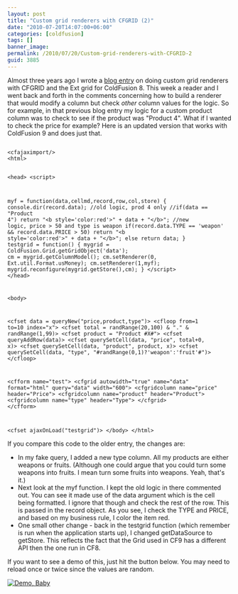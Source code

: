 ```yaml
---
layout: post
title: "Custom grid renderers with CFGRID (2)"
date: "2010-07-20T14:07:00+06:00"
categories: [coldfusion]
tags: []
banner_image: 
permalink: /2010/07/20/Custom-grid-renderers-with-CFGRID-2
guid: 3885
---
```


Almost three years ago I wrote a <a href="http://www.raymondcamden.com/index.cfm/2007/8/20/Custom-grid-renderers-with-CFGRID">blog entry</a> on doing custom grid renderers with CFGRID and the Ext grid for ColdFusion 8. This week a reader and I went back and forth in the comments concerning how to build a renderer that would modify a column but check <i>other</i> column values for the logic. So for example, in that previous blog entry my logic for a custom product column was to check to see if the product was "Product 4". What if I wanted to check the price for example? Here is an updated version that works with ColdFusion 9 and does just that.
<p>
<!--more-->
<p>
<code>
&lt;cfajaximport/&gt;
&lt;html&gt;

&lt;head&gt;
&lt;script&gt;
		
myf = function(data,cellmd,record,row,col,store) {
	console.dir(record.data);
	//old logic, prod 4 only
	//if(data == "Product 4") return "&lt;b style='color:red'&gt;" + data + "&lt;/b&gt;";
	//new logic, price &gt; 50 and type is weapon
	if(record.data.TYPE == 'weapon' && record.data.PRICE &gt; 50) return "&lt;b style='color:red'&gt;" + data + "&lt;/b&gt;";
	else return data;
}
testgrid = function() {
	mygrid = ColdFusion.Grid.getGridObject('data');
	cm = mygrid.getColumnModel();
	cm.setRenderer(0, Ext.util.Format.usMoney);
	cm.setRenderer(1,myf);
	mygrid.reconfigure(mygrid.getStore(),cm);
}
&lt;/script&gt;
&lt;/head&gt;

&lt;body&gt;

&lt;cfset data = queryNew("price,product,type")&gt;
&lt;cfloop from=1 to=10 index="x"&gt;
	&lt;cfset total = randRange(20,100) & "." & randRange(1,99)&gt;
	&lt;cfset product = "Product #X#"&gt;
	&lt;cfset queryAddRow(data)&gt;
	&lt;cfset querySetCell(data, "price", total+0, x)&gt;
	&lt;cfset querySetCell(data, "product", product, x)&gt;
	&lt;cfset querySetCell(data, "type", "#randRange(0,1)?'weapon':'fruit'#")&gt;
&lt;/cfloop&gt;

&lt;cfform name="test"&gt;
&lt;cfgrid autowidth="true" name="data" format="html" query="data" width="600"&gt;
   &lt;cfgridcolumn name="price" header="Price"&gt;
   &lt;cfgridcolumn name="product" header="Product"&gt;
   &lt;cfgridcolumn name="type" header="Type"&gt;
&lt;/cfgrid&gt;
&lt;/cfform&gt;

&lt;cfset ajaxOnLoad("testgrid")&gt;
&lt;/body&gt;
&lt;/html&gt;
</code>

<p>

If you compare this code to the older entry, the changes are:

<p>

<ul>
<li>In my fake query, I added a new type column. All my products are either weapons or fruits. (Although one could argue that you could turn some weapons into fruits. I mean turn some fruits into weapons. Yeah, that's it.)
<li>Next look at the myf function. I kept the old logic in there commented out. You can see it made use of the data argument which is the cell being formatted. I ignore that though and check the rest of the row. This is passed in the record object. As you see, I check the TYPE and PRICE, and based on my business rule, I color the item red. 
<li>One small other change - back in the testgrid function (which remember is run when the application starts up), I changed getDataSource to getStore. This reflects the fact that the Grid used in CF9 has a different API then the one run in CF8.
</ul>

<p>

If you want to see a demo of this, just hit the button below. You may need to reload once or twice since the values are random.

<p>

<a href="http://www.coldfusionjedi.com/demos/july202010/test2.cfm"><img src="https://static.raymondcamden.com/images/cfjedi/icon_128.png" title="Demo, Baby" border="0"></a>